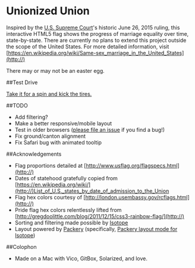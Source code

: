 # Unionized Union

Inspired by the [U.S. Supreme Court](https://twitter.com/SCOTUS)'s historic June 26, 2015 ruling, this interactive HTML5 flag shows the progress of marriage equality over time, state-by-state. There are currently no plans to extend this project outside the scope of the United States. For more detailed information, visit [https://en.wikipedia.org/wiki/Same-sex_marriage_in_the_United_States](http://)

There may or may not be an easter egg.

##Test Drive

[Take it for a spin and kick the tires.](https://rawgit.com/kimslawson/unionizedunion/master/index.html)

##TODO

* Add filtering?
* Make a better responsive/mobile layout
* Test in older browsers ([please file an issue](https://github.com/kimslawson/unionizedunion/issues) if you find a bug!)
* Fix ground/canton alignment
* Fix Safari bug with animated tooltip

##Acknowledgements

* Flag proportions detailed at [http://www.usflag.org/flagspecs.html](http://)
* Dates of statehood gratefully copied from [https://en.wikipedia.org/wiki/](http://)List_of_U.S._states_by_date_of_admission_to_the_Union
* Flag hex colors courtesy of [http://london.usembassy.gov/rcflags.html](http://)
* Pride flag hex colors relentlessly lifted from [http://gregdoolittle.com/blog/2011/12/15/css3-rainbow-flag/](http://)
* Sorting and filtering made possible by [Isotope](http://isotope.metafizzy.co/) 
* Layout powered by [Packery](http://packery.metafizzy.co/) (specifically, [Packery layout mode for Isotope](http://isotope.metafizzy.co/layout-modes/packery.html))

##Colophon

* Made on a Mac with Vico, GitBox, Solarized, and love.